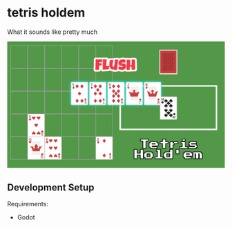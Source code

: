 # tetris holdem

What it sounds like pretty much

![Screenshot of gameplay](https://github.com/harryjjacobs/tetris-holdem/raw/master/screenshot.png "Gameplay screenshot")

## Development Setup

Requirements:
- Godot